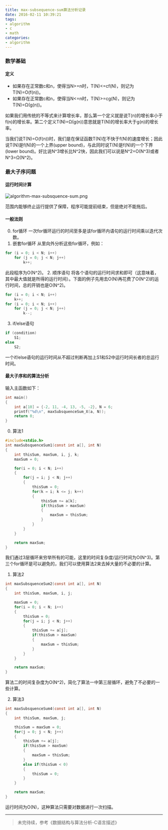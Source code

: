 ```yaml
---
title: max-subsequence-sum算法分析记录
date: 2016-02-11 10:39:21
tags:
- algorithm
- c
- math
categories:
- algorithm
---
```


### 数学基础
#### 定义
- 如果存在正常数c和n，使得当N>=n时，T(N)<=cf(N)，则记为T(N)=O(f(n))。
- 如果存在正常数c和n，使得当N<=n时，T(N)>=cg(N)，则记为T(N)=Ω(g(n))。

如果我们用传统的不等式来计算增长率，那么第一个定义就是说T(n)的增长率小于f(n)的增长率。第二个定义T(N)=Ω(g(n))意思就是T(N)的增长率大于g(n)的增长率。

当我们说T(N)=O(f(n))时，我们是在保证函数T(N)在不快于f(N)的速度增长；因此说T(N)是f(N)的一个上界(upper bound)，与此同时说T(N)是f(N)的一个下界(lower bound)。好比说N^3增长比N^2快，因此我们可以说是N^2=O(N^3)或者N^3=Ω(N^2)。

### 最大子序问题
#### 运行时间计算

![algorithm-max-subsquence-sum.png](/images/algorithm-max-subsquence-sum.png)

范围内能够终止运行提供了保障，程序可能提前结束，但是绝对不能拖后。

<!--more-->

#### 一般法则
0. for循环
一次for循环运行的时间至多是该for循环内语句的运行时间乘以迭代次数。
1. 嵌套for循环
从里向外分析这些for循环，例如：
```c
for (i = 0; i < N; i++)
    for (j = 0; j < N; j++)
        k++;
```
此段程序为O(N^2)。
2. 顺序语句
将各个语句的运行时间求和即可（这意味着，其中最大值就是所得的运行时间）。下面的例子先用去O(N)再花费了O(N^2)的运行时间，总的开销也是O(N^2)。
```c
for (i = 0; i < N; i++)
    k++;
for (i = 0; i < N; i++)
    for (j = 0; j < N; j++)
        k--;
```
3. if/else语句
```c
if (condition)
    S1;
else
    S2;
```
一个if/else语句的运行时间从不超过判断再加上S1和S2中运行时间长者的总运行时间。

#### 最大子序和的算法分析
输入主函数如下：
```c
int main()
{
	int a[10] = {-2, 11, -4, 13, -5, -2}, N = 6;
	printf("%d\n", maxSubsquenceSum_X(a, N));
	return 0;
}
```
0. 算法1

```c
#include<stdio.h>
int maxSubsquenceSum1(const int a[], int N)
{
	int thisSum, maxSum, i, j, k;
	maxSum = 0;

	for(i = 0; i < N; i++)
	{
		for(j = i; j < N; j++)
		{
			thisSum = 0;
			for(k = i; k <= j; k++)
			{
				thisSum += a[k];
				if(thisSum > maxSum)
				{
					maxSum = thisSum;
				}
			}
		}
	}

	return maxSum;
}
```
我们通过3层循环来穷举所有的可能，这里的时间复杂度/运行时间为O(N^3)。第三个for循环是可以避免的，我们可以使用算法2来去掉大量的不必要的计算。

1. 算法2

```c
int maxSubsquenceSum2(const int a[], int N)
{
	int thisSum, maxSum, i, j;

	maxSum = 0;
	for(i = 0; i < N; i++)
	{
		thisSum = 0;
		for(j = i; j < N; j++)
		{
			thisSum += a[j];
			if(thisSum > maxSum)
			{
				maxSum = thisSum;
			}
		}
	}

	return maxSum;
}
```
算法二的时间复杂度为O(N^2)，简化了算法一中第三层循环，避免了不必要的一些计算。

2. 算法3

```c
int maxSubsquenceSum4(const int a[], int N)
{
	int thisSum, maxSum, j;

	thisSum = maxSum = 0;
	for(j = 0; j < N; j++)
	{
		thisSum += a[j];
		if(thisSum > maxSum)
		{
			maxSum = thisSum;
		}
		else if(thisSum < 0)
		{
			thisSum = 0;
		}
	}

	return maxSum;
}
```
运行时间为O(N)，这种算法只需要对数据进行一次扫描。


---
>未完待续，参考《数据结构与算法分析-C语言描述》

